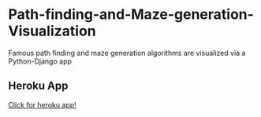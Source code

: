 # Path-finding-and-Maze-generation-Visualization
Famous path finding and maze generation algorithms are visualized via a Python-Django app

## Heroku App
[Click for heroku app!](https://path-maze-visualization.herokuapp.com)
